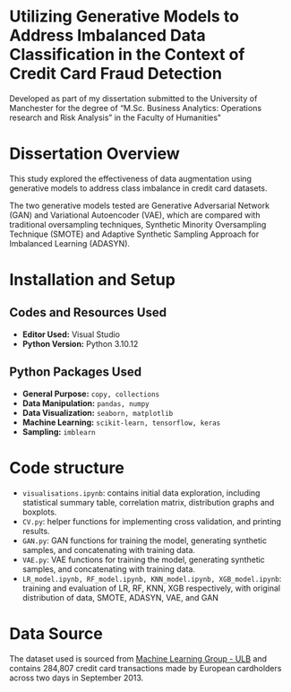 # Utilizing Generative Models to Address Imbalanced Data Classification in the Context of Credit Card Fraud Detection

Developed as part of my dissertation submitted to the University of Manchester for the degree of “M.Sc. Business Analytics: Operations research and Risk Analysis” in the Faculty of Humanities"

# Dissertation Overview

This study explored the effectiveness of data augmentation using generative models to address class imbalance in credit card datasets.

The two generative models tested are Generative Adversarial Network (GAN) and Variational Autoencoder (VAE), which are compared with traditional oversampling techniques, Synthetic Minority Oversampling Technique (SMOTE) and Adaptive Synthetic Sampling Approach for Imbalanced Learning (ADASYN). 


# Installation and Setup

## Codes and Resources Used
- **Editor Used:**  Visual Studio
- **Python Version:** Python 3.10.12

## Python Packages Used
- **General Purpose:** `copy, collections`
- **Data Manipulation:** `pandas, numpy` 
- **Data Visualization:** `seaborn, matplotlib`
- **Machine Learning:** `scikit-learn, tensorflow, keras`
- **Sampling:** `imblearn`

# Code structure
-	`visualisations.ipynb`: contains initial data exploration, including statistical summary table, correlation matrix, distribution graphs and boxplots.
-	`CV.py`: helper functions for implementing cross validation, and printing results.
-	`GAN.py`: GAN functions for training the model, generating synthetic samples, and concatenating with training data.
-	`VAE.py`: VAE functions for training the model, generating synthetic samples, and concatenating with training data.
-	`LR_model.ipynb, RF_model.ipynb, KNN_model.ipynb, XGB_model.ipynb`: training and evaluation of LR, RF, KNN, XGB respectively, with original distribution of data, SMOTE, ADASYN, VAE, and GAN


# Data Source
The dataset used is sourced from [Machine Learning Group - ULB](https://www.kaggle.com/datasets/mlg-ulb/creditcardfraud) and contains 284,807 credit card transactions made by European cardholders across two days in September 2013.

